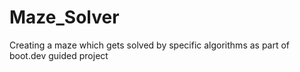 # Maze_Solver
Creating a maze which gets solved by specific algorithms as part of boot.dev guided project
